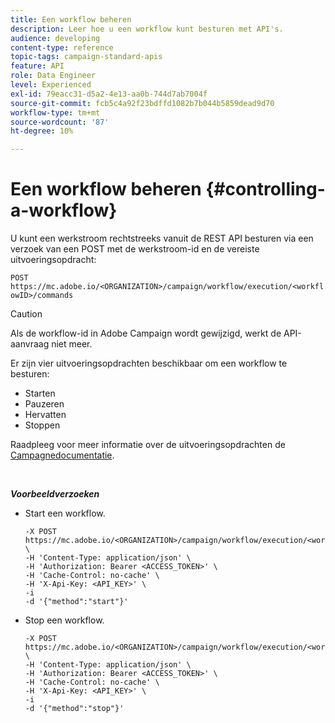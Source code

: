 ```yaml
---
title: Een workflow beheren
description: Leer hoe u een workflow kunt besturen met API's.
audience: developing
content-type: reference
topic-tags: campaign-standard-apis
feature: API
role: Data Engineer
level: Experienced
exl-id: 79eacc31-d5a2-4e13-aa0b-744d7ab7004f
source-git-commit: fcb5c4a92f23bdffd1082b7b044b5859dead9d70
workflow-type: tm+mt
source-wordcount: '87'
ht-degree: 10%

---
```


# Een workflow beheren {#controlling-a-workflow}

U kunt een werkstroom rechtstreeks vanuit de REST API besturen via een verzoek van een POST met de werkstroom-id en de vereiste uitvoeringsopdracht:

`POST https://mc.adobe.io/<ORGANIZATION>/campaign/workflow/execution/<workflowID>/commands`

>[!CAUTION]
>
>Als de workflow-id in Adobe Campaign wordt gewijzigd, werkt de API-aanvraag niet meer.

Er zijn vier uitvoeringsopdrachten beschikbaar om een workflow te besturen:

* Starten
* Pauzeren
* Hervatten
* Stoppen

Raadpleeg voor meer informatie over de uitvoeringsopdrachten de [Campagnedocumentatie](https://experienceleague.adobe.com/docs/campaign-standard/using/managing-processes-and-data/executing-a-workflow/about-workflow-execution.html?lang=nl-NL).

<br/>

***Voorbeeldverzoeken***

* Start een workflow.

  ```
  -X POST https://mc.adobe.io/<ORGANIZATION>/campaign/workflow/execution/<workflowID>/commands \
  -H 'Content-Type: application/json' \
  -H 'Authorization: Bearer <ACCESS_TOKEN>' \
  -H 'Cache-Control: no-cache' \
  -H 'X-Api-Key: <API_KEY>' \
  -i
  -d '{"method":"start"}'
  ```

  <!-- + réponse -->

* Stop een workflow.

  ```
  -X POST https://mc.adobe.io/<ORGANIZATION>/campaign/workflow/execution/<workflowID>/commands \
  -H 'Content-Type: application/json' \
  -H 'Authorization: Bearer <ACCESS_TOKEN>' \
  -H 'Cache-Control: no-cache' \
  -H 'X-Api-Key: <API_KEY>' \
  -i
  -d '{"method":"stop"}'
  ```

  <!-- + réponse -->
